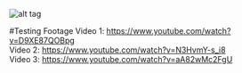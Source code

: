 ![alt tag](https://github.com/shivatalwar/FollowCam/blob/master/Poster.v5.png?raw=true)

#Testing Footage
Video 1: https://www.youtube.com/watch?v=D9XE87QOBpg </br>
Video 2: https://www.youtube.com/watch?v=N3HvmY-s_i8 </br>
Video 3: https://www.youtube.com/watch?v=aA82wMc2FgU
